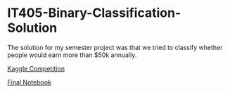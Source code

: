 # IT405-Binary-Classification-Solution

The solution for my semester project was that we tried to classify whether people would earn more than $50k annually.

[Kaggle Competition](https://www.kaggle.com/c/it405-dm-and-bi-2021-2022/overview)

[Final Notebook](https://www.kaggle.com/mustafakck/it405-final-notebook)
